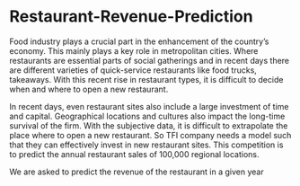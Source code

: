 # Restaurant-Revenue-Prediction
 
 Food industry plays a crucial part in the enhancement of the country’s economy. This
mainly plays a key role in metropolitan cities. Where restaurants are essential parts of
social gatherings and in recent days there are different varieties of quick-service
restaurants like food trucks, takeaways. With this recent rise in restaurant types, it is
difficult to decide when and where to open a new restaurant.

In recent days, even restaurant sites also include a large investment of time and capital.
Geographical locations and cultures also impact the long-time survival of the firm. With
the subjective data, it is difficult to extrapolate the place where to open a new restaurant.
So TFI company needs a model such that they can effectively invest in new restaurant sites. This
competition is to predict the annual restaurant sales of 100,000 regional locations.

We are asked to predict the revenue of the restaurant in a given year
